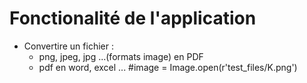 
# Fonctionalité de l'application #
* Convertire un fichier :
    * png, jpeg, jpg ...(formats image) en PDF
    * pdf en word, excel ...
    #image = Image.open(r'test_files/K.png')